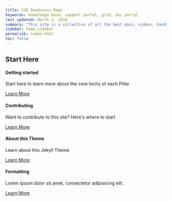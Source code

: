 ```yaml
---
title: CSE Readiness Repo
keywords: knowledge base, support portal, grid, doc portal
last_updated: March 3, 2018
summary: "This site is a collection of all the best docs, videos, hands on labs and other technical resources we use in CSE."
sidebar: home_sidebar
permalink: index.html
toc: false
---
```


<div class="row">
    <div class="col-lg-12">
        <h2 class="page-header">Start Here</h2>
    </div>
    <div class="col-md-3 col-sm-6">
        <div class="panel panel-default text-center">
            <div class="panel-heading">
                <span class="fa-stack fa-5x">
                    <i class="fa fa-circle fa-stack-2x text-primary"></i>
                    <i class="fa fa-tree fa-stack-1x fa-inverse"></i>
                </span>
            </div>
            <div class="panel-body">
                <h4>Getting started</h4>
                <p>Start here to learn more about the core techs of each Pillar</p>
                <a href="tag_get_started.html" class="btn btn-primary">Learn More</a>
            </div>
        </div>
    </div>
    <div class="col-md-3 col-sm-6">
        <div class="panel panel-default text-center">
            <div class="panel-heading">
                <span class="fa-stack fa-5x">
                    <i class="fa fa-circle fa-stack-2x text-primary"></i>
                    <i class="fa fa-code fa-stack-1x fa-inverse"></i>
                </span>
            </div>
            <div class="panel-body">
                <h4>Contributing</h4>
                <p>Want to contribute to this site? Here's where to start</p>
                <a href="https://github.com/Microsoft/CSE-Readiness" class="btn btn-primary" target="_blank">Learn More</a>
            </div>
        </div>
    </div>
    <div class="col-md-3 col-sm-6">
        <div class="panel panel-default text-center">
            <div class="panel-heading">
                <span class="fa-stack fa-5x">
                    <i class="fa fa-circle fa-stack-2x text-primary"></i>
                    <i class="fa fa-support fa-stack-1x fa-inverse"></i>
                </span>
            </div>
            <div class="panel-body">
                <h4>About this Theme</h4>
                <p>Learn about this Jekyll Theme</p>
                <a href="mydoc_introduction.html" class="btn btn-primary">Learn More</a>
            </div>
        </div>
    </div>
    <div class="col-md-3 col-sm-6">
        <div class="panel panel-default text-center">
            <div class="panel-heading">
                <span class="fa-stack fa-5x">
                    <i class="fa fa-circle fa-stack-2x text-primary"></i>
                    <i class="fa fa-database fa-stack-1x fa-inverse"></i>
                </span>
            </div>
            <div class="panel-body">
                <h4>Formatting</h4>
                <p>Lorem ipsum dolor sit amet, consectetur adipisicing elit.</p>
                <a href="tag_formatting.html" class="btn btn-primary">Learn More</a>
            </div>
        </div>
    </div>
</div>

